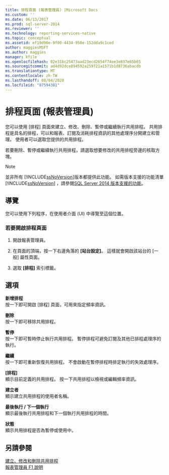 ```yaml
---
title: 排程頁面 (報表管理員) |Microsoft Docs
ms.custom: ''
ms.date: 06/13/2017
ms.prod: sql-server-2014
ms.reviewer: ''
ms.technology: reporting-services-native
ms.topic: conceptual
ms.assetid: ef19d96e-9f00-4434-950e-152dda9c1ced
author: maggiesMSFT
ms.author: maggies
manager: kfile
ms.openlocfilehash: 02e31bc25473aad23ecd2654f74ee3e837e65b65
ms.sourcegitcommit: ad4d92dce894592a259721a1571b1d8736abacdb
ms.translationtype: MT
ms.contentlocale: zh-TW
ms.lasthandoff: 08/04/2020
ms.locfileid: "87594381"
---
```

# <a name="schedules-page-report-manager"></a>排程頁面 (報表管理員)
  您可以使用 [排程] 頁面來建立、修改、刪除、暫停或繼續執行共用排程。 共用排程是具名的排程，可以和報表、訂閱及消耗排程資訊的其他處理序分開建立和管理。 使用者可以選取您提供的共用排程。  
  
 若要刪除、暫停或繼續執行共用排程，請選取想要修改的共用排程旁邊的核取方塊。  
  
> [!NOTE]  
>  並非所有 [!INCLUDE[ssNoVersion](../includes/ssnoversion-md.md)]版本都提供此功能。 如需版本支援的功能清單 [!INCLUDE[ssNoVersion](../includes/ssnoversion-md.md)] ，請參閱[SQL Server 2014 版本支援的功能](../../2014/getting-started/features-supported-by-the-editions-of-sql-server-2014.md)。  
  
## <a name="navigation"></a>導覽  
 您可以使用下列程序，在使用者介面 (UI) 中導覽至這個位置。  
  
### <a name="to-open-the-schedules-page"></a>若要開啟排程頁面  
  
1.  開啟報表管理員。  
  
2.  在頁面的頂端，按一下右邊角落的 **[站台設定]**。 這樣就會開啟該站台的 [一般] 屬性頁面。  
  
3.  選取 **[排程]** 索引標籤。  
  
## <a name="options"></a>選項  
 **新增排程**  
 按一下即可開啟 [排程] 頁面，可用來指定頻率資訊。  
  
 **刪除**  
 按一下即可移除共用排程。  
  
 **暫停**  
 按一下即可暫時停止執行共用排程。 暫停排程可避免訂閱及其他已排程處理序的執行。  
  
 **繼續**  
 按一下即可重新恢復共用排程。 不會啟動在暫停排程時排定執行的失效處理序。  
  
 **[排程]**  
 顯示目前定義的共用排程。 按一下共用排程以檢視或編輯頻率資訊。  
  
 **建立者**  
 顯示建立共用排程的使用者名稱。  
  
 **最後執行 / 下一個執行**  
 顯示最後執行共用排程和下一個執行共用排程的時間。  
  
 **狀態**  
 顯示共用排程是否為暫停或使用中。  
  
## <a name="see-also"></a>另請參閱  
 [建立、修改和刪除共用排程](subscriptions/create-modify-and-delete-schedules.md)   
 [報表管理員 F1 說明](../../2014/reporting-services/report-manager-f1-help.md)  
  
  
